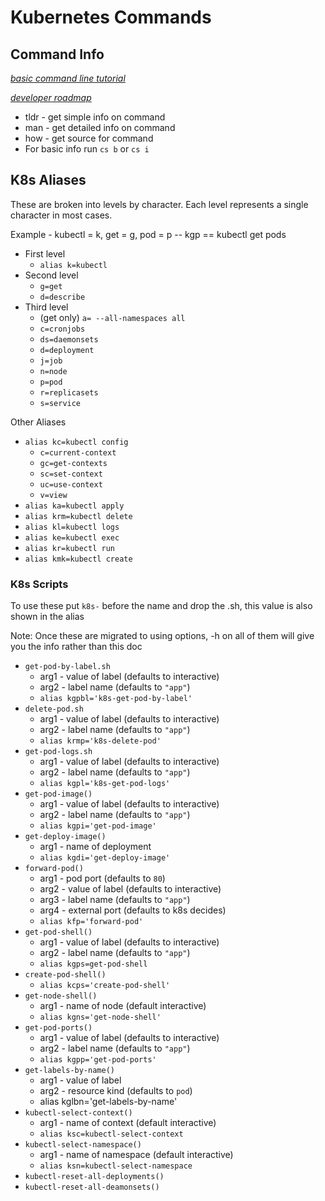 # Kubernetes Commands

## Command Info

*[basic command line tutorial](https://ubuntu.com/tutorials/command-line-for-beginners#1-overview)*

*[developer roadmap](https://github.com/kamranahmedse/developer-roadmap)*

* tldr - get simple info on command
* man - get detailed info on command
* how - get source for command
* For basic info run `cs b` or `cs i`

## K8s Aliases

These are broken into levels by character. Each level represents a single character in most cases.

Example - kubectl = k, get = g, pod = p -- kgp == kubectl get pods

* First level
  * `alias k=kubectl`
* Second level
  * `g=get`
  * `d=describe`
* Third level
  * (get only) `a= --all-namespaces all`
  * `c=cronjobs`
  * `ds=daemonsets`
  * `d=deployment`
  * `j=job`
  * `n=node`
  * `p=pod`
  * `r=replicasets`
  * `s=service`

Other Aliases

* `alias kc=kubectl config`
  * `c=current-context`
  * `gc=get-contexts`
  * `sc=set-context`
  * `uc=use-context`
  * `v=view`
* `alias ka=kubectl apply`
* `alias krm=kubectl delete`
* `alias kl=kubectl logs`
* `alias ke=kubectl exec`
* `alias kr=kubectl run`
* `alias kmk=kubectl create`

### K8s Scripts

To use these put `k8s-` before the name and drop the .sh, this value is also shown in the alias

Note: Once these are migrated to using options, -h on all of them will give you the info rather than this doc

* `get-pod-by-label.sh`
  * arg1 - value of label (defaults to interactive)
  * arg2 - label name (defaults to `"app"`)
  * `alias kgpbl='k8s-get-pod-by-label'`
* `delete-pod.sh`
  * arg1 - value of label (defaults to interactive)
  * arg2 - label name (defaults to `"app"`)
  * `alias krmp='k8s-delete-pod'`
* `get-pod-logs.sh`
  * arg1 - value of label (defaults to interactive)
  * arg2 - label name (defaults to `"app"`)
  * `alias kgpl='k8s-get-pod-logs'`
* `get-pod-image()`
  * arg1 - value of label (defaults to interactive)
  * arg2 - label name (defaults to `"app"`)
  * `alias kgpi='get-pod-image'`
* `get-deploy-image()`
  * arg1 - name of deployment
  * `alias kgdi='get-deploy-image'`
* `forward-pod()`
  * arg1 - pod port (defaults to `80`)
  * arg2 - value of label (defaults to interactive)
  * arg3 - label name (defaults to `"app"`)
  * arg4 - external port (defaults to k8s decides)
  * `alias kfp='forward-pod'`
* `get-pod-shell()`
  * arg1 - value of label (defaults to interactive)
  * arg2 - label name (defaults to `"app"`)
  * `alias kgps=get-pod-shell`
* `create-pod-shell()`
  * `alias kcps='create-pod-shell'`
* `get-node-shell()`
  * arg1 - name of node (default interactive)
  * `alias kgns='get-node-shell'`
* `get-pod-ports()`
  * arg1 - value of label (defaults to interactive)
  * arg2 - label name (defaults to `"app"`)
  * `alias kgpp='get-pod-ports'`
* `get-labels-by-name()`
  * arg1 - value of label
  * arg2 - resource kind (defaults to `pod`)
  * alias kglbn='get-labels-by-name'
* `kubectl-select-context()`
  * arg1 - name of context (default interactive)
  * `alias ksc=kubectl-select-context`
* `kubectl-select-namespace()`
  * arg1 - name of namespace (default interactive)
  * `alias ksn=kubectl-select-namespace`
* `kubectl-reset-all-deployments()`
* `kubectl-reset-all-deamonsets()`
